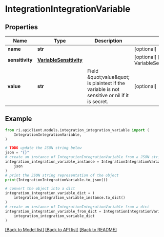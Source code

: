 # IntegrationIntegrationVariable


## Properties

Name | Type | Description | Notes
------------ | ------------- | ------------- | -------------
**name** | **str** |  | [optional] 
**sensitivity** | [**VariableSensitivity**](VariableSensitivity.md) |  | [optional] [default to VariableSensitivity.UNSPECIFIED]
**value** | **str** | Field \&quot;value\&quot; is plaintext if the variable is not sensitive or nil if it is secret. | [optional] 

## Example

```python
from ri.apiclient.models.integration_integration_variable import (
    IntegrationIntegrationVariable,
)

# TODO update the JSON string below
json = "{}"
# create an instance of IntegrationIntegrationVariable from a JSON string
integration_integration_variable_instance = IntegrationIntegrationVariable.from_json(
    json
)
# print the JSON string representation of the object
print(IntegrationIntegrationVariable.to_json())

# convert the object into a dict
integration_integration_variable_dict = (
    integration_integration_variable_instance.to_dict()
)
# create an instance of IntegrationIntegrationVariable from a dict
integration_integration_variable_from_dict = IntegrationIntegrationVariable.from_dict(
    integration_integration_variable_dict
)
```
[[Back to Model list]](../README.md#documentation-for-models) [[Back to API list]](../README.md#documentation-for-api-endpoints) [[Back to README]](../README.md)

